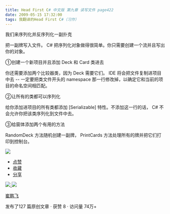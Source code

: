 ```yaml
---
title: Head First C# 中文版 第九章 读写文件 page422
date: 2009-05-15 17:32:00
tags: 我翻译的Head First C#（习作）
---
```

我们来序列化并反序列化一副扑克

  

把一副牌写入文件。  C#  把序列化对象做得很简单。你只需要创建一个流并且写出你的对象。

  

①创建一个新项目并且添加  Deck  和  Card  类进去

  

你还需要添加两个比较器类，因为  Deck  需要它们。  IDE  将会把文件复制进项目中去  \--  一定要把类文件开头的  namespace
那一行修改掉，以确定它和当前的项目的命名空间相匹配。

  

②让所有的类都可以序列化

  

给你添加进项目的所有类都添加  [Serializable]  特性。不添加这一行的话，  C#  不会允许你把该类序列化到文件中去。

  

③给窗体添加两个有用的方法

  

RandomDeck  方法随机创建一副牌，  PrintCards  方法处理所有的牌并把它们打印到控制台。

  

![](https://p-blog.csdn.net/images/p_blog_csdn_net/cuipengfei1/EntryImages/20090515/2009-05-15_17-27-10.jpg)

  * [ 点赞  ](javascript:;)
  * [ 收藏  ](javascript:;)
  * [ 分享 ](javascript:;)

[ ![](https://profile.csdnimg.cn/5/2/5/3_cuipengfei1)
![](https://g.csdnimg.cn/static/user-reg-year/1x/11.png)
](https://blog.csdn.net/cuipengfei1)

[ 崔鹏飞 ](https://blog.csdn.net/cuipengfei1)

发布了127 篇原创文章  ·  获赞 8  ·  访问量 74万+

